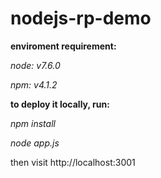 nodejs-rp-demo
==============

__enviroment requirement:__

_node: v7.6.0_

_npm: v4.1.2_

__to deploy it locally, run:__

_npm install_

_node app.js_

then visit http://localhost:3001